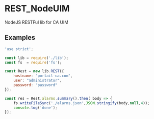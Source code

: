 # REST_NodeUIM
NodeJS RESTFul lib for CA UIM

## Examples 

```js
'use strict';

const lib = require('./lib');
const fs  = require('fs');

const Rest = new lib.REST({
    hostname: "portail-ca.com",
    user: "administrator",
    password: "password"
});

const res = Rest.alarms.summary().then( body => {
    fs.writeFileSync('./alarms.json',JSON.stringify(body,null,4));
    console.log('done');
});
```
